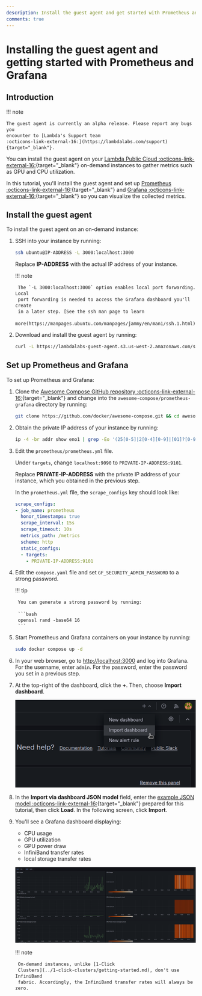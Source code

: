 ```yaml
---
description: Install the guest agent and get started with Prometheus and Grafana.
comments: true
---
```


# Installing the guest agent and getting started with Prometheus and Grafana

## Introduction

!!! note

    The guest agent is currently an alpha release. Please report any bugs you
    encounter to [Lambda's Support team
    :octicons-link-external-16:](https://lambdalabs.com/support){target="_blank"}.

You can install the guest agent on your [Lambda Public Cloud
:octicons-link-external-16:](https://lambdalabs.com/service/gpu-cloud){target="_blank"}
on-demand instances to gather metrics such as GPU and CPU utilization.

In this tutorial, you'll install the guest agent and set up [Prometheus
:octicons-link-external-16:](https://www.prometheus.io/){target="_blank"} and
[Grafana :octicons-link-external-16:](https://grafana.com/){target="_blank"} so
you can visualize the collected metrics.

## Install the guest agent

To install the guest agent on an on-demand instance:

1. SSH into your instance by running:

    ```bash
    ssh ubuntu@IP-ADDRESS -L 3000:localhost:3000
    ```

    Replace **IP-ADDRESS** with the actual IP address of your instance.

    !!! note

        The `-L 3000:localhost:3000` option enables local port forwarding. Local
        port forwarding is needed to access the Grafana dashboard you'll create
        in a later step. [See the ssh man page to learn
        more(https://manpages.ubuntu.com/manpages/jammy/en/man1/ssh.1.html).

1. Download and install the guest agent by running:

    ```bash
    curl -L https://lambdalabs-guest-agent.s3.us-west-2.amazonaws.com/scripts/install.sh | sudo bash
    ```

## Set up Prometheus and Grafana

To set up Prometheus and Grafana:

1. Clone the [Awesome Compose GitHub repository
   :octicons-link-external-16:](https://github.com/docker/awesome-compose){target="_blank"}
   and change into the `awesome-compose/prometheus-grafana` directory by running:

    ```bash
    git clone https://github.com/docker/awesome-compose.git && cd awesome-compose/prometheus-grafana
    ```

1. Obtain the private IP address of your instance by running:

    ```bash
    ip -4 -br addr show eno1 | grep -Eo '(25[0-5]|2[0-4][0-9]|[01]?[0-9][0-9]?)\.(25[0-5]|2[0-4][0-9]|[01]?[0-9][0-9]?)\.(25[0-5]|2[0-4][0-9]|[01]?[0-9][0-9]?)\.(25[0-5]|2[0-4][0-9]|[01]?[0-9][0-9]?)'
    ```

1. Edit the `prometheus/prometheus.yml` file.

    Under `targets`, change `localhost:9090` to `PRIVATE-IP-ADDRESS:9101`.

    Replace **PRIVATE-IP-ADDRESS** with the private IP address of your instance,
    which you obtained in the previous step.

    In the `prometheus.yml` file, the `scrape_configs` key should look like:

    ```{.yaml .no-copy}
    scrape_configs:
    - job_name: prometheus
      honor_timestamps: true
      scrape_interval: 15s
      scrape_timeout: 10s
      metrics_path: /metrics
      scheme: http
      static_configs:
      - targets:
        - PRIVATE-IP-ADDRESS:9101
    ```

1. Edit the `compose.yaml` file and set `GF_SECURITY_ADMIN_PASSWORD` to a strong
   password.

    !!! tip

        You can generate a strong password by running:

        ```bash
        openssl rand -base64 16
        ```

1. Start Prometheus and Grafana containers on your instance by running:

    ```bash
    sudo docker compose up -d
    ```

1. In your web browser, go to <http://localhost:3000> and log into Grafana. For
   the username, enter `admin`. For the password, enter the password you set in
   a previous step.

1. At the top-right of the dashboard, click the **+**. Then, choose **Import
   dashboard**.

    ![Screenshot of how to import dashboard](../../assets/images/import-dashboard.png)

1. In the **Import via dashboard JSON model** field, enter the [example JSON
   model
   :octicons-link-external-16:](https://gist.githubusercontent.com/LandonTClipp/964e90507d660e3fb710b4137be6cd6f/raw/bc7abd797da65581534513c153d1ad3d1b8e4bbe/lambda-guest-agent-grafana-model.json){target="_blank"}
   prepared for this tutorial, then click **Load**. In the following screen,
   click **Import**.

1. You'll see a Grafana dashboard displaying:

    - CPU usage
    - GPU utilization
    - GPU power draw
    - InfiniBand transfer rates
    - local storage transfer rates

    ![Screenshot of an example Grafana dashboard](../../assets/images/grafana-dashboard-guest-agent.png)

    !!! note

        On-demand instances, unlike [1-Click
        Clusters](../1-click-clusters/getting-started.md), don't use InfiniBand
        fabric. Accordingly, the InfiniBand transfer rates will always be zero.
